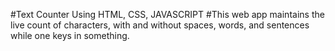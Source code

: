 #Text Counter Using HTML, CSS, JAVASCRIPT
#This web app maintains the live count of characters, with and without spaces, words, and sentences while one keys in something.